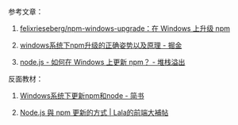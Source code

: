 参考文章：

1. [felixrieseberg/npm-windows-upgrade：在 Windows 上升级 npm](https://github.com/felixrieseberg/npm-windows-upgrade)

2. [windows系统下npm升级的正确姿势以及原理 - 掘金](https://juejin.cn/post/6844903681721106446)

3. [node.js - 如何在 Windows 上更新 npm？ - 堆栈溢出](https://stackoverflow.com/questions/18412129/how-can-i-update-npm-on-windows)

反面教材：

1. [Windows系统下更新npm和node - 简书](https://www.jianshu.com/p/0f3fdf6c0d5f)

2. [Node.js 與 npm 更新的方式 | Lala的前端大補帖](https://happy9990929.github.io/2021/02/08/nodeJS-update/)



